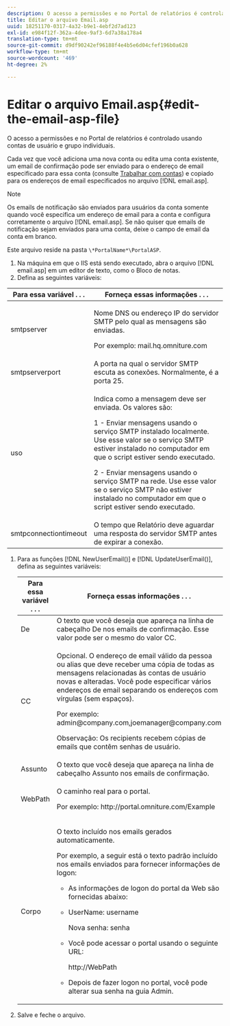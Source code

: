 ```yaml
---
description: O acesso a permissões e no Portal de relatórios é controlado usando contas de usuário e grupo individuais.
title: Editar o arquivo Email.asp
uuid: 18251170-0317-4a32-b9e1-4ebf2d7ad123
exl-id: e984f12f-362a-4dee-9af3-6d7a38a178a4
translation-type: tm+mt
source-git-commit: d9df90242ef96188f4e4b5e6d04cfef196b0a628
workflow-type: tm+mt
source-wordcount: '469'
ht-degree: 2%

---
```


# Editar o arquivo Email.asp{#edit-the-email-asp-file}

O acesso a permissões e no Portal de relatórios é controlado usando contas de usuário e grupo individuais.

Cada vez que você adiciona uma nova conta ou edita uma conta existente, um email de confirmação pode ser enviado para o endereço de email especificado para essa conta (consulte [Trabalhar com contas](../../../home/c-rpt-oview/c-admin-rpt/c-work-accts/c-work-accts.md#concept-c933a1940bda4a3489d61d8af315e45d)) e copiado para os endereços de email especificados no arquivo [!DNL email.asp].

>[!NOTE]
>
>Os emails de notificação são enviados para usuários da conta somente quando você especifica um endereço de email para a conta e configura corretamente o arquivo [!DNL email.asp]. Se não quiser que emails de notificação sejam enviados para uma conta, deixe o campo de email da conta em branco.

Este arquivo reside na pasta `\*PortalName*\PortalASP`.

1. Na máquina em que o IIS está sendo executado, abra o arquivo [!DNL email.asp] em um editor de texto, como o Bloco de notas.
1. Defina as seguintes variáveis:

<table id="table_44F52DA266364DF993C40678A28E0F0D"> 
 <thead> 
  <tr> 
   <th colname="col1" class="entry"> Para essa variável . . . </th> 
   <th colname="col2" class="entry"> Forneça essas informações . . . </th> 
  </tr> 
 </thead>
 <tbody> 
  <tr> 
   <td colname="col1"> smtpserver </td> 
   <td colname="col2"> <p>Nome DNS ou endereço IP do servidor SMTP pelo qual as mensagens são enviadas. </p> <p>Por exemplo: <span class="filepath"> mail.hq.omniture.com</span></p> </td> 
  </tr> 
  <tr> 
   <td colname="col1"> smtpserverport </td> 
   <td colname="col2"> A porta na qual o servidor SMTP escuta as conexões. Normalmente, é a porta 25. </td> 
  </tr> 
  <tr> 
   <td colname="col1"> uso </td> 
   <td colname="col2"> <p>Indica como a mensagem deve ser enviada. Os valores são: </p> <p>1 - Enviar mensagens usando o serviço SMTP instalado localmente. Use esse valor se o serviço SMTP estiver instalado no computador em que o script estiver sendo executado. </p> <p>2 - Enviar mensagens usando o serviço SMTP na rede. Use esse valor se o serviço SMTP não estiver instalado no computador em que o script estiver sendo executado. </p> </td> 
  </tr> 
  <tr> 
   <td colname="col1"> smtpconnectiontimeout </td> 
   <td colname="col2">O tempo que <span class="wintitle"> Relatório</span> deve aguardar uma resposta do servidor SMTP antes de expirar a conexão. </td> 
  </tr> 
 </tbody> 
</table>

1. Para as funções [!DNL NewUserEmail()] e [!DNL UpdateUserEmail()], defina as seguintes variáveis:

   <table id="table_91C5E36B84A94C4097EE5993592BE587"> 
   <thead> 
   <tr> 
      <th colname="col1" class="entry"> Para essa variável . . . </th> 
      <th colname="col2" class="entry"> Forneça essas informações . . . </th> 
   </tr> 
   </thead>
   <tbody> 
   <tr> 
      <td colname="col1"> De </td> 
      <td colname="col2">O texto que você deseja que apareça na linha de cabeçalho De nos emails de confirmação. Esse valor pode ser o mesmo do valor <span class="wintitle"> CC</span>. </td> 
   </tr> 
   <tr> 
      <td colname="col1"> CC </td> 
      <td colname="col2"> <p>Opcional. O endereço de email válido da pessoa ou alias que deve receber uma cópia de todas as mensagens relacionadas às contas de usuário novas e alteradas. Você pode especificar vários endereços de email separando os endereços com vírgulas (sem espaços). </p> <p>Por exemplo: <span class="filepath"> admin@company.com,joemanager@company.com</span></p> <p> <p>Observação:  Os recipients recebem cópias de emails que contêm senhas de usuário. </p> </p> </td> 
   </tr> 
   <tr> 
      <td colname="col1"> Assunto </td> 
      <td colname="col2"> O texto que você deseja que apareça na linha de cabeçalho Assunto nos emails de confirmação. </td> 
   </tr> 
   <tr> 
      <td colname="col1"> WebPath </td> 
      <td colname="col2"> <p>O caminho real para o portal. </p> <p>Por exemplo: <span class="filepath"> http://portal.omniture.com/Example</span></p> </td> 
   </tr> 
   <tr> 
      <td colname="col1"> Corpo </td> 
      <td colname="col2"> <p>O texto incluído nos emails gerados automaticamente. </p> <p>Por exemplo, a seguir está o texto padrão incluído nos emails enviados para fornecer informações de logon: 
      <ul id="ul_7FF2E7399AB64D279EC5794AB02C9749">
      <li id="li_7CBCC5CFF9E04776BBC893278785AEE7">As informações de logon do portal da Web são fornecidas abaixo: </li>
      <li id="li_5346F0AB3568444B88117C295D8E99C5"><p>UserName: username </p><p>Nova senha: senha </p></li>
      <li id="li_B0D1FAE818BA42CF8546796800A1AA08"><p>Você pode acessar o portal usando o seguinte URL: </p><p><span class="filepath"> http://WebPath</span></p></li>
      <li id="li_7CD71EBDFA1D418F960040569CD511EB">Depois de fazer logon no portal, você pode alterar sua senha na guia <span class="wintitle"> Admin</span>. </li>
      </ul></p> </td> 
   </tr> 
   </tbody> 
   </table>

1. Salve e feche o arquivo.

